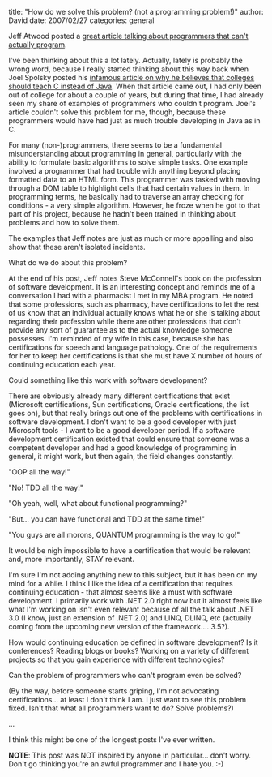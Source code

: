 
title: "How do we solve this problem? (not a programming problem!)"
author: David
date: 2007/02/27
categories: general

Jeff Atwood posted a [great article talking about programmers that can't actually program](http://www.codinghorror.com/blog/archives/000781.html).

I've been thinking about this a lot lately. Actually, lately is probably the wrong word, because I really started thinking about this way back when Joel Spolsky posted his [infamous article on why he believes that colleges should teach C instead of Java](http://www.joelonsoftware.com/articles/ThePerilsofJavaSchools.html). When that article came out, I had only been out of college for about a couple of years, but during that time, I had already seen my share of examples of programmers who couldn't program. Joel's article couldn't solve this problem for me, though, because these programmers would have had just as much trouble developing in Java as in C.

For many (non-)programmers, there seems to be a fundamental misunderstanding about programming in general, particularly with the ability to formulate basic algorithms to solve simple tasks. One example involved a programmer that had trouble with anything beyond placing formatted data to an HTML form. This programmer was tasked with moving through a DOM table to highlight cells that had certain values in them. In programming terms, he basically had to traverse an array checking for conditions - a very simple algorithm. However, he froze when he got to that part of his project, because he hadn't been trained in thinking about problems and how to solve them. 

The examples that Jeff notes are just as much or more appalling and also show that these aren't isolated incidents. 

What do we do about this problem? 

At the end of his post, Jeff notes Steve McConnell's book on the profession of software development. It is an interesting concept and reminds me of a conversation I had with a pharmacist I met in my MBA program. He noted that some professions, such as pharmacy, have certifications to let the rest of us know that an individual actually knows what he or she is talking about regarding their profession while there are other professions that don't provide any sort of guarantee as to the actual knowledge someone possesses. I'm reminded of my wife in this case, because she has certifications for speech and language pathology. One of the requirements for her to keep her certifications is that she must have X number of hours of continuing education each year. 

Could something like this work with software development? 

There are obviously already many different certifications that exist (Microsoft certifications, Sun certifications, Oracle certifications, the list goes on), but that really brings out one of the problems with certifications in software development. I don't want to be a good developer with just Microsoft tools - I want to be a good developer period. If a software development certification existed that could ensure that someone was a competent developer and had a good knowledge of programming in general, it might work, but then again, the field changes constantly. 

"OOP all the way!" 

"No! TDD all the way!" 

"Oh yeah, well, what about functional programming?" 

"But... you can have functional and TDD at the same time!" 

"You guys are all morons, QUANTUM programming is the way to go!" 

It would be nigh impossible to have a certification that would be relevant and, more importantly, STAY relevant. 

I'm sure I'm not adding anything new to this subject, but it has been on my mind for a while. I think I like the idea of a certification that requires continuing education - that almost seems like a must with software development. I primarily work with .NET 2.0 right now but it almost feels like what I'm working on isn't even relevant because of all the talk about .NET 3.0 (I know, just an extension of .NET 2.0) and LINQ, DLINQ, etc (actually coming from the upcoming new version of the framework.... 3.5?).

How would continuing education be defined in software development? Is it conferences? Reading blogs or books? Working on a variety of different projects so that you gain experience with different technologies? 

Can the problem of programmers who can't program even be solved? 

(By the way, before someone starts griping, I'm not advocating certifications... at least I don't think I am. I just want to see this problem fixed. Isn't that what all programmers want to do? Solve problems?) 

... 

I think this might be one of the longest posts I've ever written. 

**NOTE**: This post was NOT inspired by anyone in particular... don't worry. Don't go thinking you're an awful programmer and I hate you.  :-)

